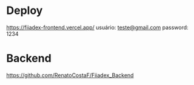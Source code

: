 # Deploy
https://fiiadex-frontend.vercel.app/
usuário: teste@gmail.com
password: 1234

# Backend

https://github.com/RenatoCostaF/Fiiadex_Backend
